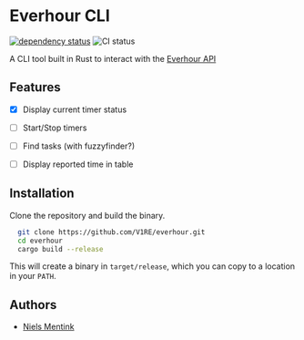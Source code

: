 # Everhour CLI
[![dependency status](https://deps.rs/repo/github/V1RE/everhour/status.svg)](https://deps.rs/repo/github/V1RE/everhour)
![CI status](https://github.com/V1RE/everhour/actions/workflows/ci.yml/badge.svg)

A CLI tool built in Rust to interact with the [Everhour API](https://everhour.docs.apiary.io/)


## Features

- [x] Display current timer status
- [ ] Start/Stop timers
- [ ] Find tasks (with fuzzyfinder?)
- [ ] Display reported time in table

  
## Installation

Clone the repository and build the binary.

```bash
  git clone https://github.com/V1RE/everhour.git
  cd everhour
  cargo build --release
```

This will create a binary in `target/release`, which you can copy to a location in your `PATH`.


## Authors

- [Niels Mentink](https://www.github.com/V1RE)
